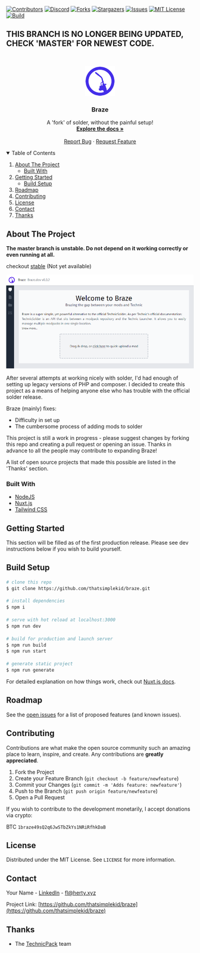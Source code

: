 [![Contributors][contributors-shield]][contributors-url]
[![Discord][discord-shield]][discord-url]
[![Forks][forks-shield]][forks-url]
[![Stargazers][stars-shield]][stars-url]
[![Issues][issues-shield]][issues-url]
[![MIT License][license-shield]][license-url]
[![Build][build-shield]][build-url]

## THIS BRANCH IS NO LONGER BEING UPDATED, CHECK 'MASTER' FOR NEWEST CODE.

<br />
<p align="center">
  <a href="https://github.com/thatsimplekid/braze">
    <img src="meta/logo.png" alt="Logo" width="80" height="80">
  </a>

  <h3 align="center">Braze</h3>

  <p align="center">
    A 'fork' of solder, without the painful setup!
    <br />
    <a href="https://github.com/thatsimplekid/braze/wiki"><strong>Explore the docs »</strong></a>
    <br />
    <br />
    <a href="https://github.com/thatsimplekid/braze/issues">Report Bug</a>
    ·
    <a href="https://github.com/thatsimplekid/braze/issues">Request Feature</a>
  </p>
</p>

<details open="open">
  <summary>Table of Contents</summary>
  <ol>
    <li>
      <a href="#about-the-project">About The Project</a>
      <ul>
        <li><a href="#built-with">Built With</a></li>
      </ul>
    </li>
    <li>
      <a href="#getting-started">Getting Started</a>
      <ul>
        <li><a href="#build-setup">Build Setup</a></li>
      </ul>
    </li>
    <li><a href="#roadmap">Roadmap</a></li>
    <li><a href="#contributing">Contributing</a></li>
    <li><a href="#license">License</a></li>
    <li><a href="#contact">Contact</a></li>
    <li><a href="#thanks">Thanks</a></li>
  </ol>
</details>

## About The Project

**The master branch is unstable. Do not depend on it working correctly or even running at all.**

checkout [stable](https://github.com/thatsimplekid/braze/tree/stable) (Not yet available)

[![Braze Panel Screenshot][product-screenshot]](https://braze.fla.herty.xyz)

After several attempts at working nicely with solder, I'd had enough of setting up legacy versions of PHP and composer. I decided to create this project as a means of helping anyone else who has trouble with the official solder release.

Braze (mainly) fixes:
* Difficulty in set up
* The cumbersome process of adding mods to solder

This project is still a work in progress - please suggest changes by forking this repo and creating a pull request or opening an issue. Thanks in advance to all the people may contribute to expanding Braze!

A list of open source projects that made this possible are listed in the 'Thanks' section.

### Built With

* [NodeJS](https://nodejs.org/)
* [Nuxt.js](https://nuxtjs.org/)
* [Tailwind CSS](https://tailwindcss.com/)

<!-- GETTING STARTED -->
## Getting Started

This section will be filled as of the first production release. Please see dev instructions below if you wish to build yourself.

## Build Setup

```bash
# clone this repo
$ git clone https://github.com/thatsimplekid/braze.git

# install dependencies
$ npm i

# serve with hot reload at localhost:3000
$ npm run dev

# build for production and launch server
$ npm run build
$ npm run start

# generate static project
$ npm run generate
```

For detailed explanation on how things work, check out [Nuxt.js docs](https://nuxtjs.org).

## Roadmap

See the [open issues](https://github.com/thatsimplekid/braze/issues) for a list of proposed features (and known issues).

## Contributing

Contributions are what make the open source community such an amazing place to learn, inspire, and create. Any contributions are **greatly appreciated**.

1. Fork the Project
2. Create your Feature Branch (`git checkout -b feature/newfeature`)
3. Commit your Changes (`git commit -m 'Adds feature: newfeature'`)
4. Push to the Branch (`git push origin feature/newfeature`)
5. Open a Pull Request

If you wish to contribute to the development monetarily, I accept donations via crypto:

BTC `1braze49sQ2q6JwSTbZkYs1NRiRfhkDaB`

## License

Distributed under the MIT License. See `LICENSE` for more information.


## Contact

Your Name - [LinkedIn](https://www.linkedin.com/in/owen-flaherty-4bb21214a/) - fl@herty.xyz

Project Link: [https://github.com/thatsimplekid/braze](https://github.com/thatsimplekid/braze)

## Thanks

* The [TechnicPack](https://github.com/TechnicPack) team 


[contributors-shield]: https://img.shields.io/github/contributors/thatsimplekid/Braze.svg?style=for-the-badge
[contributors-url]: https://github.com/thatsimplekid/Braze/graphs/contributors
[forks-shield]: https://img.shields.io/github/forks/thatsimplekid/Braze.svg?style=for-the-badge
[forks-url]: https://github.com/thatsimplekid/Braze/network/members
[stars-shield]: https://img.shields.io/github/stars/thatsimplekid/Braze.svg?style=for-the-badge
[stars-url]: https://github.com/thatsimplekid/Braze/stargazers
[issues-shield]: https://img.shields.io/github/issues/thatsimplekid/Braze.svg?style=for-the-badge
[issues-url]: https://github.com/thatsimplekid/Braze/issues
[license-shield]: https://img.shields.io/github/license/thatsimplekid/Braze.svg?style=for-the-badge
[license-url]: https://github.com/thatsimplekid/Braze/blob/master/LICENSE
[discord-shield]: https://img.shields.io/discord/810632951993597952?style=for-the-badge
[discord-url]: https://discord.gg/u7wG9ZSNRn
[build-shield]: https://img.shields.io/drone/build/thatsimplekid/Braze?server=https%3A%2F%2Fdrone.thatsimplekid.com&style=for-the-badge
[build-url]: https://drone.thatsimplekid.com/thatsimplekid/Braze/
[product-screenshot]: meta/screenshot.png
